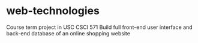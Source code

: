 # web-technologies
Course term project in USC CSCI 571
Build full front-end user interface and back-end database of an online shopping website
